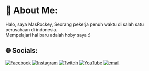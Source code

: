 # 💫 About Me: 
Halo, saya MasRockey, Seorang pekerja penuh waktu di salah satu perusahaan di indonesia.<br>Mempelajari hal baru adalah hoby saya :)


## 🌐 Socials:
[![Facebook](https://img.shields.io/badge/Facebook-%231877F2.svg?logo=Facebook&logoColor=white)](https://facebook.com/G.Geofani) [![Instagram](https://img.shields.io/badge/Instagram-%23E4405F.svg?logo=Instagram&logoColor=white)](https://instagram.com/ggeofani) [![Twitch](https://img.shields.io/badge/Twitch-%239146FF.svg?logo=Twitch&logoColor=white)](https://twitch.tv/MasRockey) [![YouTube](https://img.shields.io/badge/YouTube-%23FF0000.svg?logo=YouTube&logoColor=white)](https://youtube.com/@MasRockey) [![email](https://img.shields.io/badge/Email-D14836?logo=gmail&logoColor=white)](mailto:gerry@geofani.online) 
